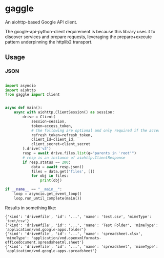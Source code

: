 # gaggle

An aiohttp-based Google API client.

The google-api-python-client requirement is because this library uses it to
discover services and prepare requests, leveraging the prepare+execute pattern
underpinning the httplib2 transport.

## Usage

### JSON

```python

import asyncio
import aiohttp
from gaggle import Client


async def main():
    async with aiohttp.ClientSession() as session:
        drive = Client(
            session=session,
            token=access_token,
            # the following are optional and only required if the access_token is expired and can be refreshed
            refresh_token=refresh_token,
            client_id=client_id,
            client_secret=client_secret
        ).drive('v3')
        resp = await drive.files.list(q="parents in 'root'")
        # resp is an instance of aiohttp.ClientResponse
        if resp.status == 200:
            data = await resp.json()
            files = data.get('files', [])
            for obj in files:
                print(obj)

if __name__ == "__main__":
    loop = asyncio.get_event_loop()
    loop.run_until_complete(main())

```

Results in something like:
```
{'kind': 'drive#file', 'id': '...', 'name': 'test.csv', 'mimeType': 'text/csv'}
{'kind': 'drive#file', 'id': '...', 'name': 'Test Folder', 'mimeType': 'application/vnd.google-apps.folder'}
{'kind': 'drive#file', 'id': '...', 'name': 'spreadsheet.xlsx', 'mimeType': 'application/vnd.openxmlformats-officedocument.spreadsheetml.sheet'}
{'kind': 'drive#file', 'id': '...', 'name': 'spreadsheet', 'mimeType': 'application/vnd.google-apps.spreadsheet'}
```
